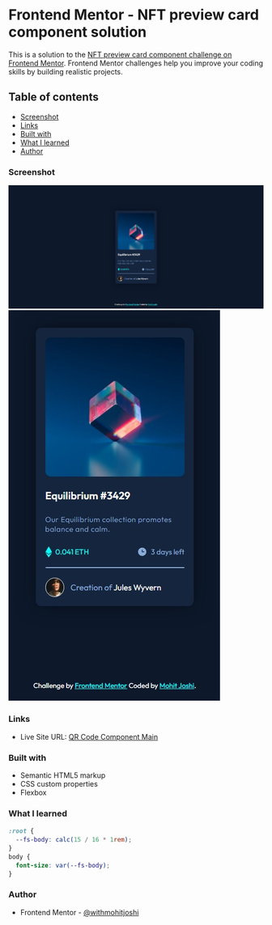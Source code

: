 # Frontend Mentor - NFT preview card component solution

This is a solution to the [NFT preview card component challenge on Frontend Mentor](https://www.frontendmentor.io/challenges/nft-preview-card-component-SbdUL_w0U). Frontend Mentor challenges help you improve your coding skills by building realistic projects.

## Table of contents

- [Screenshot](#screenshot)
- [Links](#links)
- [Built with](#built-with)
- [What I learned](#what-i-learned)
- [Author](#author)

### Screenshot

![](./screenshot1.jpeg)
![](./screenshot2.jpeg)

### Links

- Live Site URL: [QR Code Component Main](https://withmohitjoshi.github.io/FrontendMentor-Projects/nft-preview-card-component-main/)

### Built with

- Semantic HTML5 markup
- CSS custom properties
- Flexbox

### What I learned

```css
:root {
  --fs-body: calc(15 / 16 * 1rem);
}
body {
  font-size: var(--fs-body);
}
```

### Author

- Frontend Mentor - [@withmohitjoshi](https://www.frontendmentor.io/profile/withmohitjoshi)

